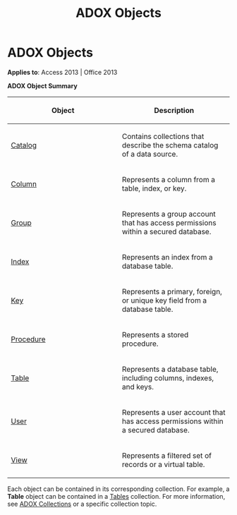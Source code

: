 ﻿---
title: ADOX Objects
TOCTitle: ADOX Objects
ms:assetid: d7db1aed-251b-888b-bc44-f61caeeac403
ms:mtpsurl: https://msdn.microsoft.com/en-us/library/JJ250087(v=office.15)
ms:contentKeyID: 48548018
ms.date: 09/18/2015
mtps_version: v=office.15
---

# ADOX Objects


**Applies to**: Access 2013 | Office 2013

**ADOX Object Summary**

<table>
<colgroup>
<col style="width: 50%" />
<col style="width: 50%" />
</colgroup>
<thead>
<tr class="header">
<th><p>Object</p></th>
<th><p>Description</p></th>
</tr>
</thead>
<tbody>
<tr class="odd">
<td><p><a href="catalog-object-adox.md">Catalog</a></p></td>
<td><p>Contains collections that describe the schema catalog of a data source.</p></td>
</tr>
<tr class="even">
<td><p><a href="column-object-adox.md">Column</a></p></td>
<td><p>Represents a column from a table, index, or key.</p></td>
</tr>
<tr class="odd">
<td><p><a href="group-object-adox.md">Group</a></p></td>
<td><p>Represents a group account that has access permissions within a secured database.</p></td>
</tr>
<tr class="even">
<td><p><a href="index-object-adox.md">Index</a></p></td>
<td><p>Represents an index from a database table.</p></td>
</tr>
<tr class="odd">
<td><p><a href="key-object-adox.md">Key</a></p></td>
<td><p>Represents a primary, foreign, or unique key field from a database table.</p></td>
</tr>
<tr class="even">
<td><p><a href="procedure-object-adox.md">Procedure</a></p></td>
<td><p>Represents a stored procedure.</p></td>
</tr>
<tr class="odd">
<td><p><a href="table-object-adox.md">Table</a></p></td>
<td><p>Represents a database table, including columns, indexes, and keys.</p></td>
</tr>
<tr class="even">
<td><p><a href="user-object-adox.md">User</a></p></td>
<td><p>Represents a user account that has access permissions within a secured database.</p></td>
</tr>
<tr class="odd">
<td><p><a href="view-object-adox.md">View</a></p></td>
<td><p>Represents a filtered set of records or a virtual table.</p></td>
</tr>
</tbody>
</table>


Each object can be contained in its corresponding collection. For example, a **Table** object can be contained in a [Tables](tables-collection-adox.md) collection. For more information, see [ADOX Collections](adox-collections.md) or a specific collection topic.

